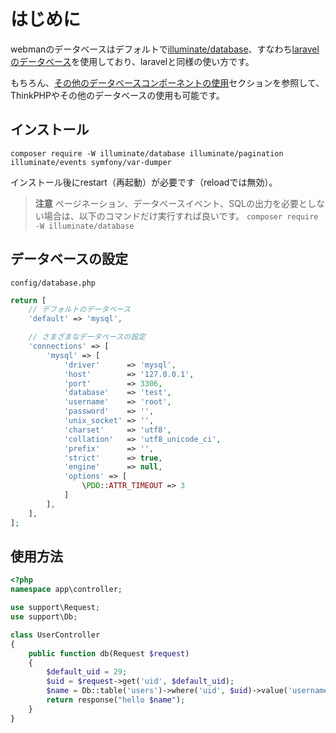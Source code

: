 # はじめに

webmanのデータベースはデフォルトで[illuminate/database](https://github.com/illuminate/database)、すなわち[laravelのデータベース](https://learnku.com/docs/laravel/8.x/database/9400)を使用しており、laravelと同様の使い方です。

もちろん、[その他のデータベースコンポーネントの使用](others.md)セクションを参照して、ThinkPHPやその他のデータベースの使用も可能です。

## インストール

`composer require -W illuminate/database illuminate/pagination illuminate/events symfony/var-dumper`

インストール後にrestart（再起動）が必要です（reloadでは無効）。  

> **注意**
> ページネーション、データベースイベント、SQLの出力を必要としない場合は、以下のコマンドだけ実行すれば良いです。
> `composer require -W illuminate/database`

## データベースの設定
`config/database.php`
```php
return [
    // デフォルトのデータベース
    'default' => 'mysql',

    // さまざまなデータベースの設定
    'connections' => [
        'mysql' => [
            'driver'      => 'mysql',
            'host'        => '127.0.0.1',
            'port'        => 3306,
            'database'    => 'test',
            'username'    => 'root',
            'password'    => '',
            'unix_socket' => '',
            'charset'     => 'utf8',
            'collation'   => 'utf8_unicode_ci',
            'prefix'      => '',
            'strict'      => true,
            'engine'      => null,
            'options' => [
                \PDO::ATTR_TIMEOUT => 3
            ]
        ],
    ],
];
```

## 使用方法
```php
<?php
namespace app\controller;

use support\Request;
use support\Db;

class UserController
{
    public function db(Request $request)
    {
        $default_uid = 29;
        $uid = $request->get('uid', $default_uid);
        $name = Db::table('users')->where('uid', $uid)->value('username');
        return response("hello $name");
    }
}
```
